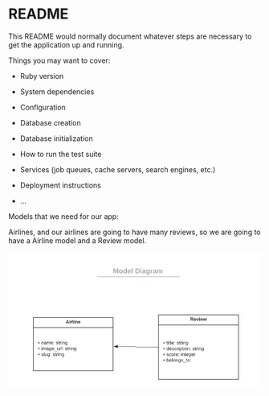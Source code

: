 # README

This README would normally document whatever steps are necessary to get the
application up and running.

Things you may want to cover:

- Ruby version

- System dependencies

- Configuration

- Database creation

- Database initialization

- How to run the test suite

- Services (job queues, cache servers, search engines, etc.)

- Deployment instructions

- ...

Models that we need for our app:

Airlines, and our airlines are going to have many reviews, so we are going to have a Airline model and a Review model.

![Diagram](./public/Model-Diagram.png)
